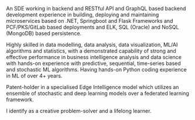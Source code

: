 An SDE working in backend and RESTful API and GraphQL based backend development experience in building, deploying and maintaining microservices based on .NET, Springboot and Flask Frameworks and PCF/PKS/GitLab based deployments and ELK, SQL (Oracle) and NoSQL (MongoDB) based persistence.

Highly skilled in data modelling, data analysis, data visualization, ML/AI algorithms and statistics, with a demonstrated capability of strong and effective performance in
business intelligence analysis and data science with hands-on experience with predictive, sequential, time-series based and stochastic ML algorithms. Having hands-on Python coding experience in ML of over 4+ years.

Patent-holder in a specialised Edge Intelligence model which utilizes an ensemble of stochastic and deep learning models over a federated learning framework.

I identify as a creative problem-solver and a lifelong learner.
